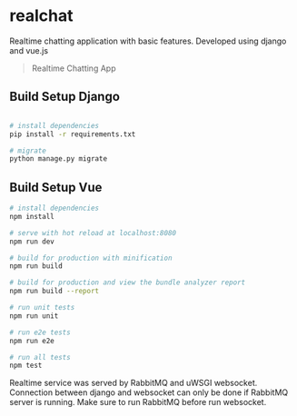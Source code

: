 # realchat
Realtime chatting application with basic features. Developed using django and vue.js

> Realtime Chatting App

## Build Setup Django

``` bash

# install dependencies
pip install -r requirements.txt

# migrate
python manage.py migrate


```

## Build Setup Vue

``` bash
# install dependencies
npm install

# serve with hot reload at localhost:8080
npm run dev

# build for production with minification
npm run build

# build for production and view the bundle analyzer report
npm run build --report

# run unit tests
npm run unit

# run e2e tests
npm run e2e

# run all tests
npm test
```


Realtime service was served by RabbitMQ and uWSGI websocket.
Connection between django and websocket can only be done if RabbitMQ server is running.
Make sure to run RabbitMQ before run websocket. 

